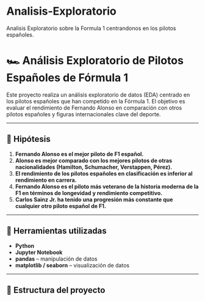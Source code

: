 # Analisis-Exploratorio
Analisis Exploratorio sobre la Formula 1 centrandonos en los pilotos españoles.
# 🏎️ Análisis Exploratorio de Pilotos Españoles de Fórmula 1

Este proyecto realiza un análisis exploratorio de datos (EDA) centrado en los pilotos españoles que han competido en la Fórmula 1. El objetivo es evaluar el rendimiento de Fernando Alonso en comparación con otros pilotos españoles y figuras internacionales clave del deporte.

---

## 📌 Hipótesis

1. **Fernando Alonso es el mejor piloto de F1 español.**
2. **Alonso es mejor comparado con los mejores pilotos de otras nacionalidades (Hamilton, Schumacher, Verstappen, Pérez).**
3. **El rendimiento de los pilotos españoles en clasificación es inferior al rendimiento en carrera.**
4. **Fernando Alonso es el piloto más veterano de la historia moderna de la F1 en términos de longevidad y rendimiento competitivo.**
5. **Carlos Sainz Jr. ha tenido una progresión más constante que cualquier otro piloto español de F1.**

---

## 🧰 Herramientas utilizadas

- **Python**
- **Jupyter Notebook**
- **pandas** – manipulación de datos
- **matplotlib / seaborn** – visualización de datos

---

## 📁 Estructura del proyecto

